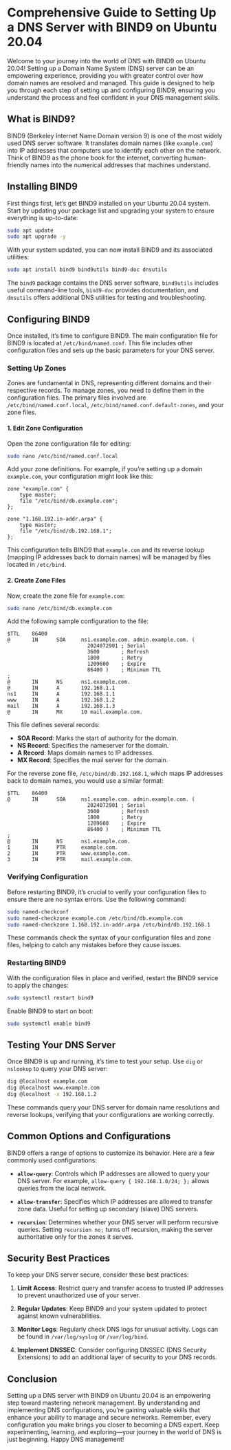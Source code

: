 # Comprehensive Guide to Setting Up a DNS Server with BIND9 on Ubuntu 20.04

Welcome to your journey into the world of DNS with BIND9 on Ubuntu 20.04! Setting up a Domain Name System (DNS) server can be an empowering experience, providing you with greater control over how domain names are resolved and managed. This guide is designed to help you through each step of setting up and configuring BIND9, ensuring you understand the process and feel confident in your DNS management skills.

## What is BIND9?

BIND9 (Berkeley Internet Name Domain version 9) is one of the most widely used DNS server software. It translates domain names (like `example.com`) into IP addresses that computers use to identify each other on the network. Think of BIND9 as the phone book for the internet, converting human-friendly names into the numerical addresses that machines understand.

## Installing BIND9

First things first, let’s get BIND9 installed on your Ubuntu 20.04 system. Start by updating your package list and upgrading your system to ensure everything is up-to-date:

```bash
sudo apt update
sudo apt upgrade -y
```

With your system updated, you can now install BIND9 and its associated utilities:

```bash
sudo apt install bind9 bind9utils bind9-doc dnsutils
```

The `bind9` package contains the DNS server software, `bind9utils` includes useful command-line tools, `bind9-doc` provides documentation, and `dnsutils` offers additional DNS utilities for testing and troubleshooting.

## Configuring BIND9

Once installed, it’s time to configure BIND9. The main configuration file for BIND9 is located at `/etc/bind/named.conf`. This file includes other configuration files and sets up the basic parameters for your DNS server.

### Setting Up Zones

Zones are fundamental in DNS, representing different domains and their respective records. To manage zones, you need to define them in the configuration files. The primary files involved are `/etc/bind/named.conf.local`, `/etc/bind/named.conf.default-zones`, and your zone files.

#### 1. Edit Zone Configuration

Open the zone configuration file for editing:

```bash
sudo nano /etc/bind/named.conf.local
```

Add your zone definitions. For example, if you’re setting up a domain `example.com`, your configuration might look like this:

```plaintext
zone "example.com" {
    type master;
    file "/etc/bind/db.example.com";
};

zone "1.168.192.in-addr.arpa" {
    type master;
    file "/etc/bind/db.192.168.1";
};
```

This configuration tells BIND9 that `example.com` and its reverse lookup (mapping IP addresses back to domain names) will be managed by files located in `/etc/bind`.

#### 2. Create Zone Files

Now, create the zone file for `example.com`:

```bash
sudo nano /etc/bind/db.example.com
```

Add the following sample configuration to the file:

```plaintext
$TTL    86400
@       IN      SOA     ns1.example.com. admin.example.com. (
                          2024072901 ; Serial
                          3600       ; Refresh
                          1800       ; Retry
                          1209600    ; Expire
                          86400 )    ; Minimum TTL
;
@       IN      NS      ns1.example.com.
@       IN      A       192.168.1.1
ns1     IN      A       192.168.1.1
www     IN      A       192.168.1.2
mail    IN      A       192.168.1.3
@       IN      MX      10 mail.example.com.
```

This file defines several records:
- **SOA Record**: Marks the start of authority for the domain.
- **NS Record**: Specifies the nameserver for the domain.
- **A Record**: Maps domain names to IP addresses.
- **MX Record**: Specifies the mail server for the domain.

For the reverse zone file, `/etc/bind/db.192.168.1`, which maps IP addresses back to domain names, you would use a similar format:

```plaintext
$TTL    86400
@       IN      SOA     ns1.example.com. admin.example.com. (
                          2024072901 ; Serial
                          3600       ; Refresh
                          1800       ; Retry
                          1209600    ; Expire
                          86400 )    ; Minimum TTL
;
@       IN      NS      ns1.example.com.
1       IN      PTR     example.com.
2       IN      PTR     www.example.com.
3       IN      PTR     mail.example.com.
```

### Verifying Configuration

Before restarting BIND9, it’s crucial to verify your configuration files to ensure there are no syntax errors. Use the following command:

```bash
sudo named-checkconf
sudo named-checkzone example.com /etc/bind/db.example.com
sudo named-checkzone 1.168.192.in-addr.arpa /etc/bind/db.192.168.1
```

These commands check the syntax of your configuration files and zone files, helping to catch any mistakes before they cause issues.

### Restarting BIND9

With the configuration files in place and verified, restart the BIND9 service to apply the changes:

```bash
sudo systemctl restart bind9
```

Enable BIND9 to start on boot:

```bash
sudo systemctl enable bind9
```

## Testing Your DNS Server

Once BIND9 is up and running, it’s time to test your setup. Use `dig` or `nslookup` to query your DNS server:

```bash
dig @localhost example.com
dig @localhost www.example.com
dig @localhost -x 192.168.1.2
```

These commands query your DNS server for domain name resolutions and reverse lookups, verifying that your configurations are working correctly.

## Common Options and Configurations

BIND9 offers a range of options to customize its behavior. Here are a few commonly used configurations:

- **`allow-query`**: Controls which IP addresses are allowed to query your DNS server. For example, `allow-query { 192.168.1.0/24; };` allows queries from the local network.

- **`allow-transfer`**: Specifies which IP addresses are allowed to transfer zone data. Useful for setting up secondary (slave) DNS servers.

- **`recursion`**: Determines whether your DNS server will perform recursive queries. Setting `recursion no;` turns off recursion, making the server authoritative only for the zones it serves.

## Security Best Practices

To keep your DNS server secure, consider these best practices:

1. **Limit Access**: Restrict query and transfer access to trusted IP addresses to prevent unauthorized use of your server.

2. **Regular Updates**: Keep BIND9 and your system updated to protect against known vulnerabilities.

3. **Monitor Logs**: Regularly check DNS logs for unusual activity. Logs can be found in `/var/log/syslog` or `/var/log/bind`.

4. **Implement DNSSEC**: Consider configuring DNSSEC (DNS Security Extensions) to add an additional layer of security to your DNS records.

## Conclusion

Setting up a DNS server with BIND9 on Ubuntu 20.04 is an empowering step toward mastering network management. By understanding and implementing DNS configurations, you’re gaining valuable skills that enhance your ability to manage and secure networks. Remember, every configuration you make brings you closer to becoming a DNS expert. Keep experimenting, learning, and exploring—your journey in the world of DNS is just beginning. Happy DNS management!